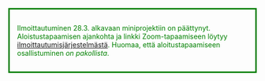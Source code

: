 <div style="color:green; border-style: solid; padding: 15px; margin-bottom: 15px;">

Ilmoittautuminen 28.3. alkavaan miniprojektiin on päättynyt. Aloistustapaamisen ajankohta ja linkki Zoom-tapaamiseen löytyy <a href="{{site.miniproject_enrollment_url}}/usergroup">ilmoittautumisjärjestelmästä</a>. Huomaa, että aloitustapaamiseen osallistuminen <i>on pakollista</i>.

</div>
